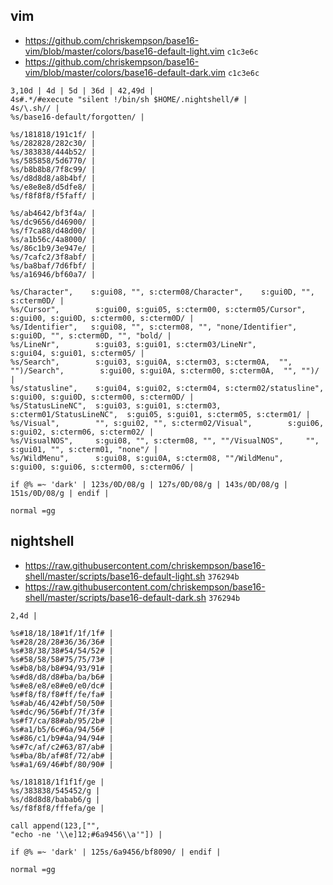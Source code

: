 ## vim

- <https://github.com/chriskempson/base16-vim/blob/master/colors/base16-default-light.vim> `c1c3e6c`
- <https://github.com/chriskempson/base16-vim/blob/master/colors/base16-default-dark.vim> `c1c3e6c`

```
3,10d | 4d | 5d | 36d | 42,49d |
4s#.*/#execute "silent !/bin/sh $HOME/.nightshell/# |
4s/\.sh// |
%s/base16-default/forgotten/ |

%s/181818/191c1f/ |
%s/282828/282c30/ |
%s/383838/444b52/ |
%s/585858/5d6770/ |
%s/b8b8b8/7f8c99/ |
%s/d8d8d8/a8b4bf/ |
%s/e8e8e8/d5dfe8/ |
%s/f8f8f8/f5faff/ |

%s/ab4642/bf3f4a/ |
%s/dc9656/d46900/ |
%s/f7ca88/d48d00/ |
%s/a1b56c/4a8000/ |
%s/86c1b9/3e947e/ |
%s/7cafc2/3f8abf/ |
%s/ba8baf/7d6fbf/ |
%s/a16946/bf60a7/ |

%s/Character",    s:gui08, "", s:cterm08/Character",    s:gui0D, "", s:cterm0D/ |
%s/Cursor",        s:gui00, s:gui05, s:cterm00, s:cterm05/Cursor",        s:gui00, s:gui0D, s:cterm00, s:cterm0D/ |
%s/Identifier",   s:gui08, "", s:cterm08, "", "none/Identifier",   s:gui0D, "", s:cterm0D, "", "bold/ |
%s/LineNr",        s:gui03, s:gui01, s:cterm03/LineNr",        s:gui04, s:gui01, s:cterm05/ |
%s/Search",        s:gui03, s:gui0A, s:cterm03, s:cterm0A,  "", "")/Search",        s:gui00, s:gui0A, s:cterm00, s:cterm0A,  "", "")/ |
%s/statusline",    s:gui04, s:gui02, s:cterm04, s:cterm02/statusline",    s:gui00, s:gui0D, s:cterm00, s:cterm0D/ |
%s/StatusLineNC",  s:gui03, s:gui01, s:cterm03, s:cterm01/StatusLineNC",  s:gui05, s:gui01, s:cterm05, s:cterm01/ |
%s/Visual",        "", s:gui02, "", s:cterm02/Visual",        s:gui06, s:gui02, s:cterm06, s:cterm02/ |
%s/VisualNOS",     s:gui08, "", s:cterm08, "", ""/VisualNOS",     "", s:gui01, "", s:cterm01, "none"/ |
%s/WildMenu",      s:gui08, s:gui0A, s:cterm08, ""/WildMenu",      s:gui00, s:gui06, s:cterm00, s:cterm06/ |

if @% =~ 'dark' | 123s/0D/08/g | 127s/0D/08/g | 143s/0D/08/g | 151s/0D/08/g | endif |

normal =gg
```



## nightshell

- <https://raw.githubusercontent.com/chriskempson/base16-shell/master/scripts/base16-default-light.sh> `376294b`
- <https://raw.githubusercontent.com/chriskempson/base16-shell/master/scripts/base16-default-dark.sh> `376294b`

```
2,4d |

%s#18/18/18#1f/1f/1f# |
%s#28/28/28#36/36/36# |
%s#38/38/38#54/54/52# |
%s#58/58/58#75/75/73# |
%s#b8/b8/b8#94/93/91# |
%s#d8/d8/d8#ba/ba/b6# |
%s#e8/e8/e8#e0/e0/dc# |
%s#f8/f8/f8#ff/fe/fa# |
%s#ab/46/42#bf/50/50# |
%s#dc/96/56#bf/7f/3f# |
%s#f7/ca/88#ab/95/2b# |
%s#a1/b5/6c#6a/94/56# |
%s#86/c1/b9#4a/94/94# |
%s#7c/af/c2#63/87/ab# |
%s#ba/8b/af#8f/72/ab# |
%s#a1/69/46#bf/80/90# |

%s/181818/1f1f1f/ge |
%s/383838/545452/g |
%s/d8d8d8/babab6/g |
%s/f8f8f8/fffefa/ge |

call append(123,["",
"echo -ne '\\e]12;#6a9456\\a'"]) |

if @% =~ 'dark' | 125s/6a9456/bf8090/ | endif |

normal =gg
```
